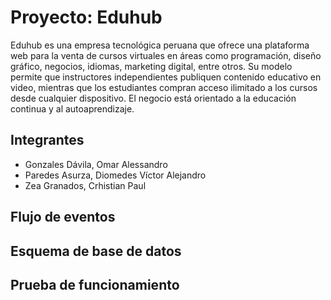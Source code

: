 # Proyecto: Eduhub
Eduhub es una empresa tecnológica peruana que ofrece una plataforma web para la venta de cursos virtuales en áreas como programación, diseño gráfico, negocios, idiomas, marketing digital, entre otros. Su modelo permite que instructores independientes publiquen contenido educativo en video, mientras que los estudiantes compran acceso ilimitado a los cursos desde cualquier dispositivo. El negocio está orientado a la educación continua y al autoaprendizaje.

## Integrantes
- Gonzales Dávila, Omar Alessandro 
- Paredes Asurza, Diomedes Víctor Alejandro 
- Zea Granados, Crhistian Paul

## Flujo de eventos 

## Esquema de base de datos

## Prueba de funcionamiento

